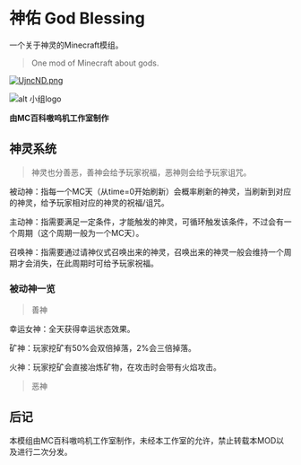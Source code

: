 # 神佑 God Blessing
一个关于神灵的Minecraft模组。
> One mod of Minecraft about gods.

[![UjncND.png](https://s1.ax1x.com/2020/07/24/UjncND.png)](https://imgchr.com/i/UjncND)

![alt 小组logo](https://s1.ax1x.com/2020/07/24/UjmLOx.th.png)

**由MC百科嗷呜机工作室制作**

## 神灵系统
>神灵也分善恶，善神会给予玩家祝福，恶神则会给予玩家诅咒。

被动神：指每一个MC天（从time=0开始刷新）会概率刷新的神灵，当刷新到对应的神灵，给予玩家相对应的神灵的祝福/诅咒。 

主动神：指需要满足一定条件，才能触发的神灵，可循环触发该条件，不过会有一个周期（这个周期一般为一个MC天）。  

召唤神：指需要通过请神仪式召唤出来的神灵，召唤出来的神灵一般会维持一个周期才会消失，在此周期时可给予玩家祝福。 

### 被动神一览

>善神

幸运女神：全天获得幸运状态效果。

矿神：玩家挖矿有50%会双倍掉落，2%会三倍掉落。

火神：玩家挖矿会直接冶炼矿物，在攻击时会带有火焰攻击。

>恶神

## 后记
本模组由MC百科嗷呜机工作室制作，未经本工作室的允许，禁止转载本MOD以及进行二次分发。




